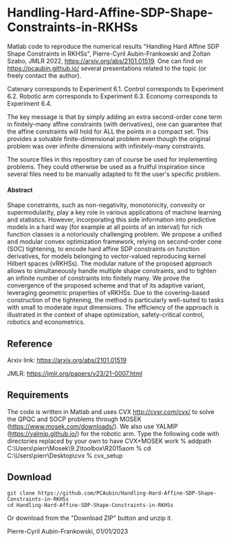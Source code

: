 # Handling-Hard-Affine-SDP-Shape-Constraints-in-RKHSs

Matlab code to reproduce the numerical results "Handling Hard Affine SDP Shape Constraints in RKHSs", Pierre-Cyril Aubin-Frankowski and Zoltan Szabo, JMLR 2022, https://arxiv.org/abs/2101.01519. One can find on https://pcaubin.github.io/ several presentations related to the topic (or freely contact the author).

Catenary corresponds to Experiment 6.1. Control corresponds to Experiment 6.2. Robotic arm corresponds to Experiment 6.3. Economy corresponds to Experiment 6.4. 

The key message is that by simply adding an extra second-order cone term in finitely-many affine constraints (with derivatives), one can guarantee that the affine constraints will hold for ALL the points in a compact set. This provides a solvable finite-dimensional problem even though the original problem was over infinite dimensions with infinitely-many constraints.

The source files in this repository can of course be used for implementing problems. They could otherwise be used as a fruitful inspiration since several files need to be manually adapted to fit the user's specific problem.

#### Abstract
Shape constraints, such as non-negativity, monotonicity, convexity or supermodularity, play a key role in various applications of machine learning and statistics. However, incorporating this side information into predictive models in a hard way (for example at all points of an interval) for rich function classes is a notoriously challenging problem. We propose a unified and modular convex optimization framework, relying on second-order cone (SOC) tightening, to encode hard affine SDP constraints on function derivatives, for models belonging to vector-valued reproducing kernel Hilbert spaces (vRKHSs). The modular nature of the proposed approach allows to simultaneously handle multiple shape constraints, and to tighten an infinite number of constraints into finitely many. We prove the convergence of the proposed scheme and that of its adaptive variant, leveraging geometric properties of vRKHSs. Due to the covering-based construction of the tightening, the method is particularly well-suited to tasks with small to moderate input dimensions. The efficiency of the approach is illustrated in the context of shape optimization, safety-critical control, robotics and econometrics. 

## Reference

Arxiv link: https://arxiv.org/abs/2101.01519

JMLR: https://jmlr.org/papers/v23/21-0007.html

## Requirements

The code is written in Matlab and uses CVX http://cvxr.com/cvx/ to solve the QPQC and SOCP problems through MOSEK (https://www.mosek.com/downloads/). We also use YALMIP (https://yalmip.github.io/) for the robotic arm.
Type the following code with directories replaced by your own to have CVX+MOSEK work
% addpath C:\Users\pierr\Mosek\9.2\toolbox\R2015aom
% cd C:\Users\pierr\Desktop\cvx
% cvx_setup

## Download

```
git clone https://github.com/PCAubin/Handling-Hard-Affine-SDP-Shape-Constraints-in-RKHSs
cd Handling-Hard-Affine-SDP-Shape-Constraints-in-RKHSs
```
Or download from the "Download ZIP" button and unzip it.

Pierre-Cyril Aubin-Frankowski, 01/01/2023
